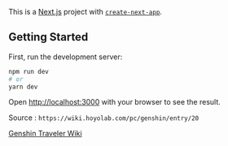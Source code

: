 This is a [Next.js](https://nextjs.org/) project with [`create-next-app`](https://github.com/vercel/next.js/tree/canary/packages/create-next-app).

## Getting Started

First, run the development server:

```bash
npm run dev
# or
yarn dev
```

Open [http://localhost:3000](http://localhost:3000) with your browser to see the result.


Source : `https://wiki.hoyolab.com/pc/genshin/entry/20`

[Genshin Traveler Wiki](https://wiki.hoyolab.com/pc/genshin/entry/20)

